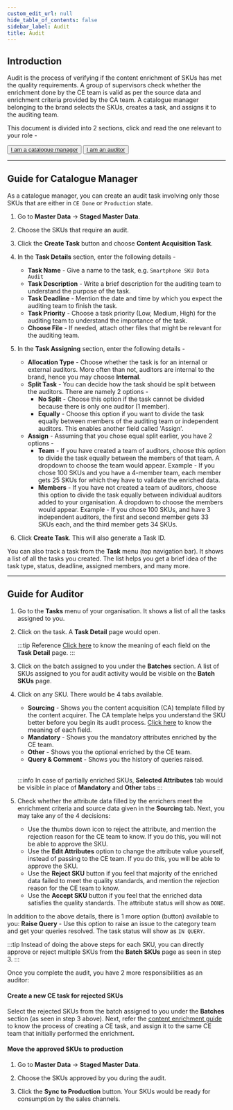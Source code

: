 ```yaml
---
custom_edit_url: null
hide_table_of_contents: false
sidebar_label: Audit
title: Audit
---
```


## Introduction

Audit is the process of verifying if the content enrichment of SKUs has met the quality requirements. A group of supervisors check whether the enrichment done by the CE team is valid as per the source data and enrichment criteria provided by the CA team. A catalogue manager belonging to the brand selects the SKUs, creates a task, and assigns it to the auditing team.

This document is divided into 2 sections, click and read the one relevant to your role - 
<div class="button-container">
  <button class="member1"><a href="#guide-for-catalogue-manager">I am a catalogue manager</a></button>
  <button class="member2"><a href="#guide-for-auditor">I am an auditor</a></button>
</div>

---

## Guide for Catalogue Manager

As a catalogue manager, you can create an audit task involving only those SKUs that are either in `CE Done` or `Production` state.

1. Go to **Master Data** → **Staged Master Data**.

2. Choose the SKUs that require an audit.

3. Click the **Create Task** button and choose **Content Acquisition Task**.

4. In the **Task Details** section, enter the following details - 
    * **Task Name** - Give a name to the task, e.g. `Smartphone SKU Data Audit`
    * **Task Description** - Write a brief description for the auditing team to understand the purpose of the task.
    * **Task Deadline** - Mention the date and time by which you expect the auditing team to finish the task.
    * **Task Priority** - Choose a task priority (Low, Medium, High) for the auditing team to understand the importance of the task.
    * **Choose File** - If needed, attach other files that might be relevant for the auditing team.

5. In the **Task Assigning** section, enter the following details - 
    * **Allocation Type** - Choose whether the task is for an internal or external auditors. More often than not, auditors are internal to the brand, hence you may choose **Internal**.
    * **Split Task** - You can decide how the task should be split between the auditors. There are namely 2 options - 
        * **No Split** - Choose this option if the task cannot be divided because there is only one auditor (1 member).
        * **Equally** -  Choose this option if you want to divide the task equally between members of the auditing team or independent auditors. This enables another field called 'Assign'.
    * **Assign** - Assuming that you chose equal split earlier, you have 2 options - 
        * **Team** - If you have created a team of auditors, choose this option to divide the task equally between the members of that team. A dropdown to choose the team would appear. Example -  If you chose 100 SKUs and you have a 4-member team, each member gets 25 SKUs for which they have to validate the enriched data.
        * **Members** - If you have not created a team of auditors, choose this option to divide the task equally between individual auditors added to your organisation. A dropdown to choose the members would appear. Example -  If you chose 100 SKUs, and have 3 independent auditors, the first and second member gets 33 SKUs each, and the third member gets 34 SKUs.

6. Click **Create Task**. This will also generate a Task ID.

You can also track a task from the **Task** menu (top navigation bar). It shows a list of all the tasks you created. The list helps you get a brief idea of the task type, status, deadline, assigned members, and many more.

---

## Guide for Auditor

1. Go to the **Tasks** menu of your organisation. It shows a list of all the tasks assigned to you.

2. Click on the task. A **Task Detail** page would open.

    :::tip Reference
    [Click here](/docs/task-manager/extra/audit-task-details) to know the meaning of each field on the **Task Detail** page.
    :::

3. Click on the batch assigned to you under the **Batches** section. A list of SKUs assigned to you for audit activity would be visible on the **Batch SKUs** page.

4. Click on any SKU. There would be 4 tabs available.
    * **Sourcing** - Shows you the content acquisition (CA) template filled by the content acquirer. The CA template helps you understand the SKU better before you begin its audit process. [Click here](/docs/task-manager/ca-template) to know the meaning of each field.
    * **Mandatory** - Shows you the mandatory attributes enriched by the CE team. 
    * **Other** - Shows you the optional enriched by the CE team. 
    * **Query & Comment** -  Shows you the history of queries raised.

    <br />
    
    :::info
    In case of partially enriched SKUs, **Selected Attributes** tab would be visible in place of **Mandatory** and **Other** tabs
    :::

5. Check whether the attribute data filled by the enrichers meet the enrichment criteria and source data given in the **Sourcing** tab. Next, you may take any of the 4 decisions:
    * Use the thumbs down icon to reject the attribute, and mention the rejection reason for the CE team to know. If you do this, you will not be able to approve the SKU.
    * Use the **Edit Attributes** option to change the attribute value yourself, instead of passing to the CE team. If you do this, you will be able to approve the SKU.
    * Use the **Reject SKU** button if you feel that majority of the enriched data failed to meet the quality standards, and mention the rejection reason for the CE team to know.
    * Use the **Accept SKU** button if you feel that the enriched data satisfies the quality standards. The attribute status will show as `DONE`.


In addition to the above details, there is 1 more option (button) available to you:
**Raise Query** - Use this option to raise an issue to the category team and get your queries resolved. The task status will show as `IN QUERY`.

:::tip
Instead of doing the above steps for each SKU, you can directly approve or reject multiple SKUs from the **Batch SKUs** page as seen in step 3.
:::

Once you complete the audit, you have 2 more responsibilities as an auditor:

#### Create a new CE task for rejected SKUs

Select the rejected SKUs from the batch assigned to you under the **Batches** section (as seen in step 3 above). Next, refer the [content enrichment guide](/docs/task-manager/content-enrichment#guide-for-catalogue-manager) to know the process of creating a CE task, and assign it to the same CE team that initially performed the enrichment.


#### Move the approved SKUs to production

1. Go to **Master Data** → **Staged Master Data**.

2. Choose the SKUs approved by you during the audit.

3. Click the **Sync to Production** button. Your SKUs would be ready for consumption by the sales channels.




 















